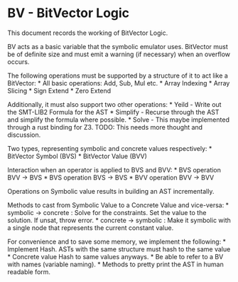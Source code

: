 # BV - BitVector Logic

This document records the working of BitVector Logic.

BV acts as a basic variable that the symbolic emulator uses. BitVector must be
of definite size and must emit a warning (if necessary) when an overflow
occurs.

The following operations must be supported by a structure of it to act like a
BitVector:
	* All basic operations: Add, Sub, Mul etc.
	* Array Indexing
	* Array Slicing
	* Sign Extend
	* Zero Extend

Additionally, it must also support two other operations:
	* Yeild - Write out the SMT-LIB2 Formula for the AST
	* Simplify - Recurse through the AST and simplify the formula where
	  possible.
	* Solve - This maybe implemented through a rust binding for Z3.
	  TODO: This needs more thought and discussion.

Two types, representing symbolic and concrete values respectively:
	* BitVector Symbol (BVS)
    * BitVector Value (BVV)

Interaction when an operator is applied to BVS and BVV:
	* BVS operation BVV -> BVS
	* BVS operation BVS -> BVS
	* BVV operation BVV -> BVV

Operations on Symbolic value results in building an AST incrementally.

Methods to cast from Symbolic Value to a Concrete Value and vice-versa:
	* symbolic -> concrete : Solve for the constraints. Set the value to the
	  solution. If unsat, throw error.
	* concrete -> symbolic : Make it symbolic with a single node that
	  represents the current constant value.

For convenience and to save some memory, we implement the following:
	* Implement Hash. ASTs with the same structure must hash to the same value
	* Concrete value Hash to same values anyways.
	* Be able to refer to a BV with names (variable naming).
	* Methods to pretty print the AST in human readable form.


